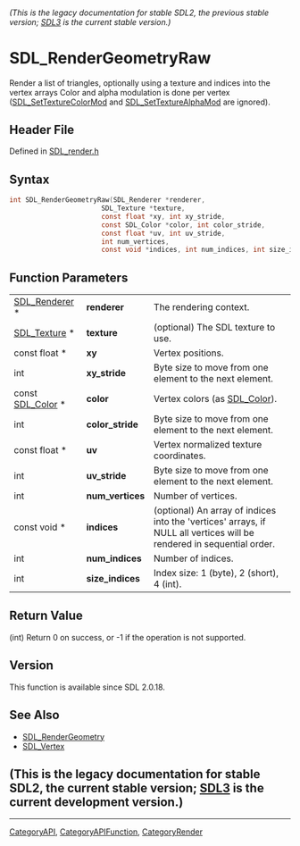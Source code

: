 ###### (This is the legacy documentation for stable SDL2, the previous stable version; [SDL3](https://wiki.libsdl.org/SDL3/) is the current stable version.)
# SDL_RenderGeometryRaw

Render a list of triangles, optionally using a texture and indices into the vertex arrays Color and alpha modulation is done per vertex ([SDL_SetTextureColorMod](SDL_SetTextureColorMod) and [SDL_SetTextureAlphaMod](SDL_SetTextureAlphaMod) are ignored).

## Header File

Defined in [SDL_render.h](https://github.com/libsdl-org/SDL/blob/SDL2/include/SDL_render.h)

## Syntax

```c
int SDL_RenderGeometryRaw(SDL_Renderer *renderer,
                       SDL_Texture *texture,
                       const float *xy, int xy_stride,
                       const SDL_Color *color, int color_stride,
                       const float *uv, int uv_stride,
                       int num_vertices,
                       const void *indices, int num_indices, int size_indices);
```

## Function Parameters

|                                |                  |                                                                                                                       |
| ------------------------------ | ---------------- | --------------------------------------------------------------------------------------------------------------------- |
| [SDL_Renderer](SDL_Renderer) * | **renderer**     | The rendering context.                                                                                                |
| [SDL_Texture](SDL_Texture) *   | **texture**      | (optional) The SDL texture to use.                                                                                    |
| const float *                  | **xy**           | Vertex positions.                                                                                                     |
| int                            | **xy_stride**    | Byte size to move from one element to the next element.                                                               |
| const [SDL_Color](SDL_Color) * | **color**        | Vertex colors (as [SDL_Color](SDL_Color)).                                                                            |
| int                            | **color_stride** | Byte size to move from one element to the next element.                                                               |
| const float *                  | **uv**           | Vertex normalized texture coordinates.                                                                                |
| int                            | **uv_stride**    | Byte size to move from one element to the next element.                                                               |
| int                            | **num_vertices** | Number of vertices.                                                                                                   |
| const void *                   | **indices**      | (optional) An array of indices into the 'vertices' arrays, if NULL all vertices will be rendered in sequential order. |
| int                            | **num_indices**  | Number of indices.                                                                                                    |
| int                            | **size_indices** | Index size: 1 (byte), 2 (short), 4 (int).                                                                             |

## Return Value

(int) Return 0 on success, or -1 if the operation is not supported.

## Version

This function is available since SDL 2.0.18.

## See Also

- [SDL_RenderGeometry](SDL_RenderGeometry)
- [SDL_Vertex](SDL_Vertex)


## (This is the legacy documentation for stable SDL2, the current stable version; [SDL3](https://wiki.libsdl.org/SDL3/) is the current development version.)



----
[CategoryAPI](CategoryAPI), [CategoryAPIFunction](CategoryAPIFunction), [CategoryRender](CategoryRender)

